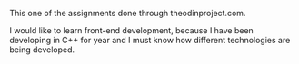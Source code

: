 This one of the assignments done through theodinproject.com.

I would like to learn front-end development, because I have been developing in C++ for year and I must know how different technologies are being developed.
